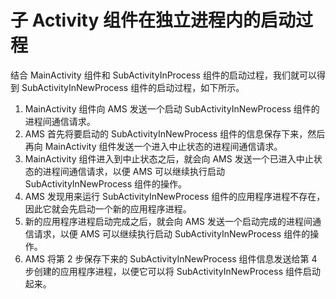 # 子 Activity 组件在独立进程内的启动过程

结合 MainActivity 组件和 SubActivityInProcess 组件的启动过程，我们就可以得到 SubActivityInNewProcess 组件的启动过程，如下所示。

1. MainActivity 组件向 AMS 发送一个启动 SubActivityInNewProcess 组件的进程间通信请求。
2. AMS 首先将要启动的 SubActivityInNewProcess 组件的信息保存下来，然后再向 MainActivity 组件发送一个进入中止状态的进程间通信请求。
3. MainActivity 组件进入到中止状态之后，就会向 AMS 发送一个已进入中止状态的进程间通信请求，以便 AMS 可以继续执行启动 SubActivityInNewProcess 组件的操作。
4. AMS 发现用来运行 SubActivityInNewProcess 组件的应用程序进程不存在，因此它就会先启动一个新的应用程序进程。
5. 新的应用程序进程启动完成之后，就会向 AMS 发送一个启动完成的进程间通信请求，以便 AMS 可以继续执行启动 SubActivityInNewProcess 组件的操作。
6. AMS 将第 2 步保存下来的 SubActivityInNewProcess 组件信息发送给第 4 步创建的应用程序进程，以便它可以将 SubActivityInNewProcess 组件启动起来。